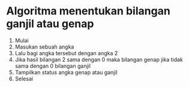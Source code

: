 # Algoritma menentukan bilangan ganjil atau genap

1. Mulai
2. Masukan sebuah angka
3. Lalu bagi angka tersebut dengan angka 2
4. Jika hasil bilangan 2 sama dengan 0 maka bilangan genap jika tidak sama dengan 0 bilangan ganjil
5. Tampilkan status angka genap atau ganjil
6. Selesai

